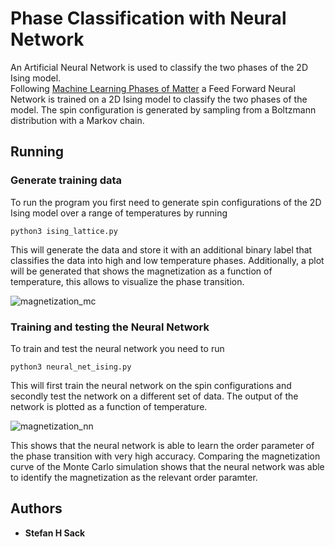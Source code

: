 # Phase Classification with Neural Network

An Artificial Neural Network is used to classify the two phases of the 2D Ising model.\
Following [Machine Learning Phases of Matter](https://www.nature.com/articles/nphys4035) a Feed Forward Neural Network 
is trained on a 2D Ising model to classify the two phases of the model. The spin configuration is generated by sampling from a Boltzmann distribution with a Markov chain.


## Running 

### Generate training data

To run the program you first need to generate spin configurations of the 2D Ising model over a range of temperatures by 
running 

```
python3 ising_lattice.py
```

This will generate the data and store it with an additional binary label that classifies the data into high and low temperature phases.
Additionally, a plot will be generated that shows the magnetization as a function of temperature, this allows to visualize the phase transition.

![magnetization_mc](https://user-images.githubusercontent.com/45107198/48675840-76f4ad80-eb5e-11e8-9520-19a3a14e4294.png)

### Training and testing the Neural Network

To train and test the neural network you need to run

```
python3 neural_net_ising.py
```
 
This will first train the neural network on the spin configurations and secondly test the network on a different set of data.
The output of the network is plotted as a function of temperature.

![magnetization_nn](https://user-images.githubusercontent.com/45107198/48675901-8de7cf80-eb5f-11e8-8d27-14c3eb1f48ba.png)

This shows that the neural network is able to learn the order parameter of the phase transition with very high accuracy.
Comparing the magnetization curve of the Monte Carlo simulation shows that the neural network was able to identify the magnetization as the relevant order paramter.

## Authors

* **Stefan H Sack** 

